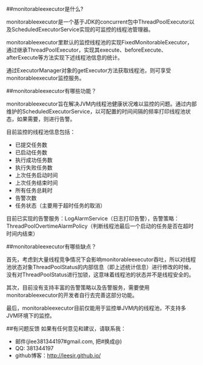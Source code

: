 ##monitorableexecutor是什么?

monitorableexecutor是一个基于JDK的concurrent包中ThreadPoolExecutor以及ScheduledExecutorService实现的可监控的线程池管理器。

monitorableexecutor里默认的监控线程池的实现FixedMonitorableExecutor，通过继承ThreadPoolExecutor，实现其execute、beforeExecute、afterExecute等方法实现下述线程池信息的统计。

通过ExecutorManager对象的getExecutor方法获取线程池，则可享受monitorableexecutor监控服务。

##monitorableexecutor有哪些功能？

monitorableexecutor旨在解决JVM内线程池健康状况难以监控的问题。通过内部维护的ScheduledExecutorService，以可配置的时间间隔的频率打印线程池状态，如果需要，则进行告警。

目前监控的线程池信息包括：

* 已提交任务数
* 已启动任务数
* 执行成功任务数
* 执行失败任务数
* 上次任务启动时间
* 上次任务结束时间
* 所有任务总耗时
* 告警次数
* 任务状态（主要用于超时任务的取消）

目前已实现的告警服务：LogAlarmService（日志打印告警），告警策略：ThreadPoolOvertimeAlarmPolicy（判断线程池最后一个启动的任务是否在超时时间内结束）

##monitorableexecutor有哪些缺点？

首先，考虑到大量线程竞争情况下会影响monitorableexecutor吞吐，所以对线程池状态对象ThreadPoolStatus的内部信息（即上述统计信息）进行修改的时候，没有对ThreadPoolStatus进行加锁，这意味着线程池的状态并不是线程安全的。

其次，目前没有支持丰富的告警策略以及告警服务，需要使用monitorableexecutor的开发者自行去完善这部分功能。

最后，monitorableexecutor目前仅能用于监控单JVM内的线程池，不支持多JVM环境下的监控。

##有问题反馈
如果有任何意见和建议，请联系我：

* 邮件(jlee381344197#gmail.com, 把#换成@)
* QQ: 381344197
* github博客：http://leesir.github.io/
